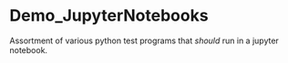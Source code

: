 # Demo_JupyterNotebooks

Assortment of various python test programs that *should* run in a jupyter notebook.
